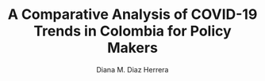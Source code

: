 ---
paperId: 22
author: Diana M. Diaz Herrera
publicationauthor: Diaz Herrera, D. M.
title: A Comparative Analysis of COVID-19 Trends in Colombia for Policy Makers
pdf: --
poster: Oral_Diana_Diaz
alt: --
type: Oral
topic: Applications
subtopic: Machine Learning
link: 
conference: icml
year: 2020
tags: icml-2020
location: Virtual
---